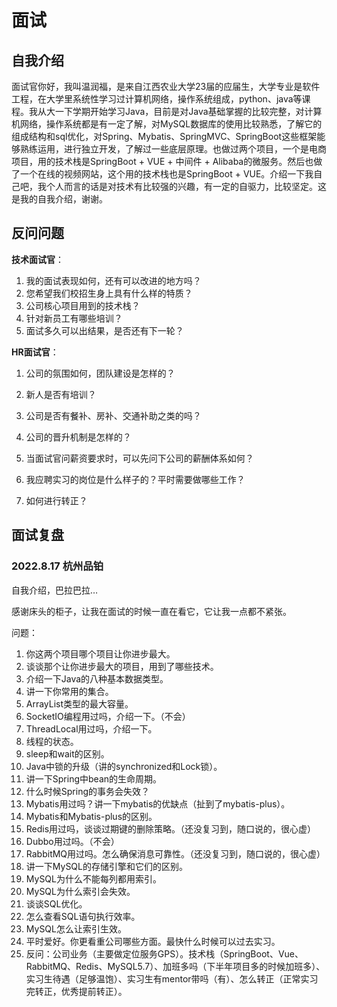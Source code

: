 # 面试



## 自我介绍

面试官你好，我叫温润福，是来自江西农业大学23届的应届生，大学专业是软件工程，在大学里系统性学习过计算机网络，操作系统组成，python、java等课程。我从大一下学期开始学习Java，目前是对Java基础掌握的比较完整，对计算机网络，操作系统都是有一定了解，对MySQL数据库的使用比较熟悉，了解它的组成结构和sql优化，对Spring、Mybatis、SpringMVC、SpringBoot这些框架能够熟练运用，进行独立开发，了解过一些底层原理。也做过两个项目，一个是电商项目，用的技术栈是SpringBoot + VUE + 中间件 + Alibaba的微服务。然后也做了一个在线的视频网站，这个用的技术栈也是SpringBoot + VUE。介绍一下我自己吧，我个人而言的话是对技术有比较强的兴趣，有一定的自驱力，比较坚定。这是我的自我介绍，谢谢。



## 反问问题

**技术面试官**：

1. 我的面试表现如何，还有可以改进的地方吗？
2. 您希望我们校招生身上具有什么样的特质？
3. 公司核心项目用到的技术栈？
4. 针对新员工有哪些培训？
5. 面试多久可以出结果，是否还有下一轮？

**HR面试官**：

1. 公司的氛围如何，团队建设是怎样的？

2. 新人是否有培训？

3. 公司是否有餐补、房补、交通补助之类的吗？

4. 公司的晋升机制是怎样的？

5. 当面试官问薪资要求时，可以先问下公司的薪酬体系如何？

6. 我应聘实习的岗位是什么样子的？平时需要做哪些工作？

7. 如何进行转正？

   

## 面试复盘

### 2022.8.17 杭州品铂

自我介绍，巴拉巴拉…

感谢床头的柜子，让我在面试的时候一直在看它，它让我一点都不紧张。

问题：

1. 你这两个项目哪个项目让你进步最大。
2. 谈谈那个让你进步最大的项目，用到了哪些技术。
3. 介绍一下Java的八种基本数据类型。
4. 讲一下你常用的集合。
5. ArrayList类型的最大容量。
6. SocketIO编程用过吗，介绍一下。（不会）
7. ThreadLocal用过吗，介绍一下。
8. 线程的状态。
9. sleep和wait的区别。
10. Java中锁的升级（讲的synchronized和Lock锁）。
11. 讲一下Spring中bean的生命周期。
12. 什么时候Spring的事务会失效？
13. Mybatis用过吗？讲一下mybatis的优缺点（扯到了mybatis-plus）。
14. Mybatis和Mybatis-plus的区别。
15. Redis用过吗，谈谈过期键的删除策略。（还没复习到，随口说的，很心虚）
16. Dubbo用过吗。（不会）
17. RabbitMQ用过吗。怎么确保消息可靠性。（还没复习到，随口说的，很心虚）
18. 讲一下MySQL的存储引擎和它们的区别。
19. MySQL为什么不能每列都用索引。
20. MySQL为什么索引会失效。
21. 谈谈SQL优化。
22. 怎么查看SQL语句执行效率。
23. MySQL怎么让索引生效。
24. 平时爱好。你更看重公司哪些方面。最快什么时候可以过去实习。
25. 反问：公司业务（主要做定位服务GPS）。技术栈（SpringBoot、Vue、RabbitMQ、Redis、MySQL5.7）、加班多吗（下半年项目多的时候加班多）、实习生待遇（足够温饱）、实习生有mentor带吗（有）、怎么转正（正常实习完转正，优秀提前转正）。

